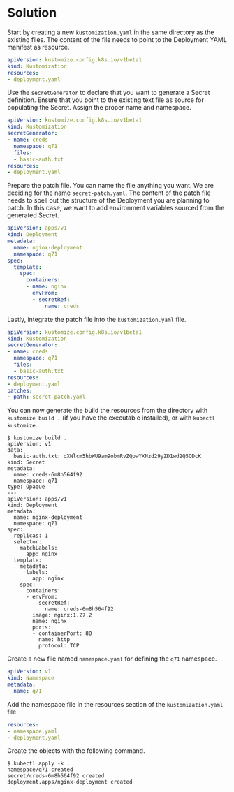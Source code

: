 # Solution

Start by creating a new `kustomization.yaml` in the same directory as the existing files. The content of the file needs to point to the Deployment YAML manifest as resource.

```yaml
apiVersion: kustomize.config.k8s.io/v1beta1
kind: Kustomization
resources:
- deployment.yaml
```

Use the `secretGenerator` to declare that you want to generate a Secret definition. Ensure that you point to the existing text file as source for populating the Secret. Assign the proper name and namespace.

```yaml
apiVersion: kustomize.config.k8s.io/v1beta1
kind: Kustomization
secretGenerator:
- name: creds
  namespace: q71
  files:
  - basic-auth.txt
resources:
- deployment.yaml
```

Prepare the patch file. You can name the file anything you want. We are deciding for the name `secret-patch.yaml`. The content of the patch file needs to spell out the structure of the Deployment you are planning to patch. In this case, we want to add environment variables sourced from the generated Secret.

```yaml
apiVersion: apps/v1
kind: Deployment
metadata:
  name: nginx-deployment
  namespace: q71
spec:
  template:
    spec:
      containers:
      - name: nginx
        envFrom:
        - secretRef:
            name: creds
```

Lastly, integrate the patch file into the `kustomization.yaml` file.

```yaml
apiVersion: kustomize.config.k8s.io/v1beta1
kind: Kustomization
secretGenerator:
- name: creds
  namespace: q71
  files:
  - basic-auth.txt
resources:
- deployment.yaml
patches:
- path: secret-patch.yaml
```

You can now generate the build the resources from the directory with `kustomize build .` (if you have the executable installed), or with `kubectl kustomize`.

```
$ kustomize build .
apiVersion: v1
data:
  basic-auth.txt: dXNlcm5hbWU9am9obmRvZQpwYXNzd29yZD1wd2Q5ODcK
kind: Secret
metadata:
  name: creds-6m8h564f92
  namespace: q71
type: Opaque
---
apiVersion: apps/v1
kind: Deployment
metadata:
  name: nginx-deployment
  namespace: q71
spec:
  replicas: 1
  selector:
    matchLabels:
      app: nginx
  template:
    metadata:
      labels:
        app: nginx
    spec:
      containers:
      - envFrom:
        - secretRef:
            name: creds-6m8h564f92
        image: nginx:1.27.2
        name: nginx
        ports:
        - containerPort: 80
          name: http
          protocol: TCP
```

Create a new file named `namespace.yaml` for defining the `q71` namespace.

```yaml
apiVersion: v1
kind: Namespace
metadata:
  name: q71
```

Add the namespace file in the resources section of the `kustomization.yaml` file.

```yaml
resources:
- namespace.yaml
- deployment.yaml
```

Create the objects with the following command.

```
$ kubectl apply -k .
namespace/q71 created
secret/creds-6m8h564f92 created
deployment.apps/nginx-deployment created
```